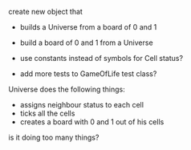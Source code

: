 create new object that
- builds a Universe from a board of 0 and 1
- build a board of 0 and 1 from a Universe

- use constants instead of symbols for Cell status?

- add more tests to GameOfLife test class?

Universe does the following things:

- assigns neighbour status to each cell
- ticks all the cells
- creates a board with 0 and 1 out of his cells

is it doing too many things?


